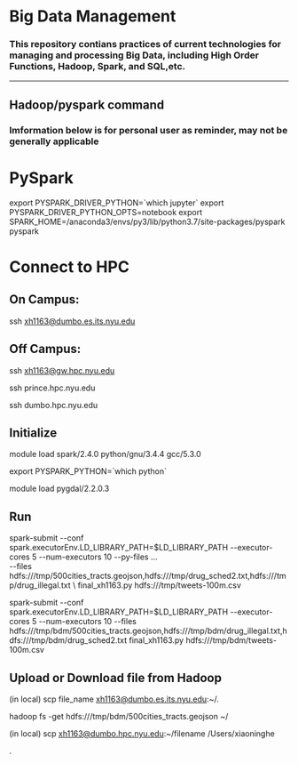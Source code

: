 # Big Data Management
### This repository contians practices of current technologies for managing and processing Big Data, including High Order Functions, Hadoop, Spark, and  SQL,etc. 


--------------------------------------------------------------------------------------------------------------------------

## Hadoop/pyspark command

### Imformation below is for personal user as reminder, may not be generally applicable

# PySpark
export PYSPARK_DRIVER_PYTHON=\`which jupyter` export PYSPARK_DRIVER_PYTHON_OPTS=notebook export SPARK_HOME=/anaconda3/envs/py3/lib/python3.7/site-packages/pyspark pyspark


# Connect to HPC

## On Campus:
ssh xh1163@dumbo.es.its.nyu.edu
## Off Campus:
ssh xh1163@gw.hpc.nyu.edu

ssh prince.hpc.nyu.edu

ssh dumbo.hpc.nyu.edu

## Initialize
module load spark/2.4.0 python/gnu/3.4.4 gcc/5.3.0

export PYSPARK_PYTHON=\`which python`

module load pygdal/2.2.0.3

## Run

spark-submit --conf spark.executorEnv.LD_LIBRARY_PATH=$LD_LIBRARY_PATH --executor-cores 5 --num-executors 10 --py-files ... \
--files hdfs:///tmp/500cities_tracts.geojson,hdfs:///tmp/drug_sched2.txt,hdfs:///tmp/drug_illegal.txt \ final_xh1163.py hdfs:///tmp/tweets-100m.csv

spark-submit --conf spark.executorEnv.LD_LIBRARY_PATH=$LD_LIBRARY_PATH --executor-cores 5 --num-executors 10 --files hdfs:///tmp/bdm/500cities_tracts.geojson,hdfs:///tmp/bdm/drug_illegal.txt,hdfs:///tmp/bdm/drug_sched2.txt final_xh1163.py hdfs:///tmp/bdm/tweets-100m.csv


## Upload or Download file from Hadoop

(in local) scp file_name xh1163@dumbo.es.its.nyu.edu:~/.

hadoop fs -get hdfs:///tmp/bdm/500cities_tracts.geojson ~/

(in local) scp xh1163@dumbo.hpc.nyu.edu:~/filename /Users/xiaoninghe



.
